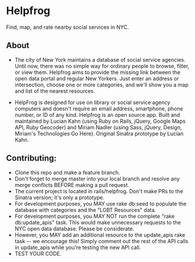# Helpfrog
Find, map, and rate nearby social services in NYC.

## About

* The city of New York maintains a database of social service agencies. Until now, there was no simple way for ordinary people to browse, filter, or view them. Helpfrog aims to provide the missing link between the open data portal and regular New Yorkers. Just enter an address or intersection, choose one or more categories, and we'll show you a map and list of the nearest resources.

* HelpFrog is designed for use on library or social service agency computers and doesn't require an email address, smartphone, phone number, or ID of any kind. Helpfrog is an open source app. Built and maintained by Lucian Kahn (using Ruby on Rails, jQuery, Google Maps API, Ruby Geocoder) and Miriam Nadler (using Sass, jQuery, Design, Miriam's Technologies Go Here). Original Sinatra prototype by Lucian Kahn.

## Contributing:

* Clone this repo and make a feature branch.
* Don't forget to merge master into your local branch and resolve any merge conflicts BEFORE making a pull request.
* The current project is located in rails/helpfrog. Don't make PRs to the Sinatra version; it's only a prototype.
* For development purposes, you MAY use rake db:seed to populate the database with categories and the "LGBT Resources" data.
* For development purposes, you MAY NOT run the complete "rake db:update_apis" task. This would make unnecessary requests to the NYC open data database. Please be considerate.
* However, you MAY add an additional resource to the update_apis rake task -- we encourage this! Simply comment out the rest of the API calls in update_apis while you're testing the new API call. 
* TEST YOUR CODE. 
